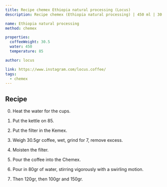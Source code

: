```yaml
---
title: Recipe chemex Ethiopia natural processing (Locus)
description: Recipe chemex (Ethiopia natural processing) | 450 ml | 30.5 gr

name: Ethiopia natural processing
method: chemex

properties:
  coffeeWeight: 30.5
  water: 450
  temperature: 85

author: locus

link: https://www.instagram.com/locus.coffee/
tags:
  - chemex
---
```


## Recipe

0. Heat the water for the cups.

1. Put the kettle on 85.

2. Put the filter in the Kemex.

3. Weigh 30.5gr coffee, wet, grind for 7, remove excess.

4. Moisten the filter.

5. Pour the coffee into the Chemex.

6. Pour in 80gr of water, stirring vigorously with a swirling motion.

7. Then 120gr, then 100gr and 150gr.

<br>

